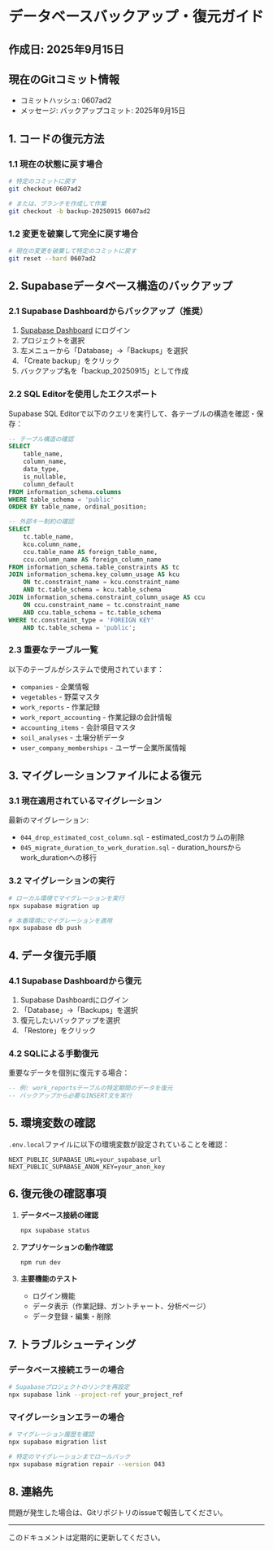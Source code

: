 # データベースバックアップ・復元ガイド

## 作成日: 2025年9月15日

## 現在のGitコミット情報
- コミットハッシュ: 0607ad2
- メッセージ: バックアップコミット: 2025年9月15日

## 1. コードの復元方法

### 1.1 現在の状態に戻す場合
```bash
# 特定のコミットに戻す
git checkout 0607ad2

# または、ブランチを作成して作業
git checkout -b backup-20250915 0607ad2
```

### 1.2 変更を破棄して完全に戻す場合
```bash
# 現在の変更を破棄して特定のコミットに戻す
git reset --hard 0607ad2
```

## 2. Supabaseデータベース構造のバックアップ

### 2.1 Supabase Dashboardからバックアップ（推奨）

1. [Supabase Dashboard](https://app.supabase.com) にログイン
2. プロジェクトを選択
3. 左メニューから「Database」→「Backups」を選択
4. 「Create backup」をクリック
5. バックアップ名を「backup_20250915」として作成

### 2.2 SQL Editorを使用したエクスポート

Supabase SQL Editorで以下のクエリを実行して、各テーブルの構造を確認・保存：

```sql
-- テーブル構造の確認
SELECT
    table_name,
    column_name,
    data_type,
    is_nullable,
    column_default
FROM information_schema.columns
WHERE table_schema = 'public'
ORDER BY table_name, ordinal_position;

-- 外部キー制約の確認
SELECT
    tc.table_name,
    kcu.column_name,
    ccu.table_name AS foreign_table_name,
    ccu.column_name AS foreign_column_name
FROM information_schema.table_constraints AS tc
JOIN information_schema.key_column_usage AS kcu
    ON tc.constraint_name = kcu.constraint_name
    AND tc.table_schema = kcu.table_schema
JOIN information_schema.constraint_column_usage AS ccu
    ON ccu.constraint_name = tc.constraint_name
    AND ccu.table_schema = tc.table_schema
WHERE tc.constraint_type = 'FOREIGN KEY'
    AND tc.table_schema = 'public';
```

### 2.3 重要なテーブル一覧

以下のテーブルがシステムで使用されています：

- `companies` - 企業情報
- `vegetables` - 野菜マスタ
- `work_reports` - 作業記録
- `work_report_accounting` - 作業記録の会計情報
- `accounting_items` - 会計項目マスタ
- `soil_analyses` - 土壌分析データ
- `user_company_memberships` - ユーザー企業所属情報

## 3. マイグレーションファイルによる復元

### 3.1 現在適用されているマイグレーション

最新のマイグレーション:
- `044_drop_estimated_cost_column.sql` - estimated_costカラムの削除
- `045_migrate_duration_to_work_duration.sql` - duration_hoursからwork_durationへの移行

### 3.2 マイグレーションの実行
```bash
# ローカル環境でマイグレーションを実行
npx supabase migration up

# 本番環境にマイグレーションを適用
npx supabase db push
```

## 4. データ復元手順

### 4.1 Supabase Dashboardから復元

1. Supabase Dashboardにログイン
2. 「Database」→「Backups」を選択
3. 復元したいバックアップを選択
4. 「Restore」をクリック

### 4.2 SQLによる手動復元

重要なデータを個別に復元する場合：

```sql
-- 例: work_reportsテーブルの特定期間のデータを復元
-- バックアップから必要なINSERT文を実行
```

## 5. 環境変数の確認

`.env.local`ファイルに以下の環境変数が設定されていることを確認：

```
NEXT_PUBLIC_SUPABASE_URL=your_supabase_url
NEXT_PUBLIC_SUPABASE_ANON_KEY=your_anon_key
```

## 6. 復元後の確認事項

1. **データベース接続の確認**
   ```bash
   npx supabase status
   ```

2. **アプリケーションの動作確認**
   ```bash
   npm run dev
   ```

3. **主要機能のテスト**
   - ログイン機能
   - データ表示（作業記録、ガントチャート、分析ページ）
   - データ登録・編集・削除

## 7. トラブルシューティング

### データベース接続エラーの場合
```bash
# Supabaseプロジェクトのリンクを再設定
npx supabase link --project-ref your_project_ref
```

### マイグレーションエラーの場合
```bash
# マイグレーション履歴を確認
npx supabase migration list

# 特定のマイグレーションまでロールバック
npx supabase migration repair --version 043
```

## 8. 連絡先

問題が発生した場合は、Gitリポジトリのissueで報告してください。

---

このドキュメントは定期的に更新してください。